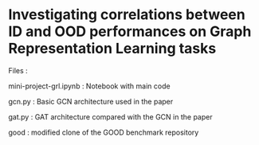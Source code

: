 Investigating correlations between ID and OOD performances on Graph Representation Learning tasks
===============

Files :

mini-project-grl.ipynb : Notebook with main code

gcn.py : Basic GCN architecture used in the paper

gat.py : GAT architecture compared with the GCN in the paper

good : modified clone of the GOOD benchmark repository
